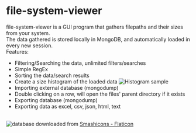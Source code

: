 # file-system-viewer
file-system-viewer is a GUI program that gathers filepaths and their sizes from your system.  
The data gathered is stored locally in MongoDB, and automatically loaded in every new session.  
Features:
- Filtering/Searching the data, unlimited filters/searches
- Simple RegEx
- Sorting the data/search results
- Create a size histogram of the loaded data
![Histogram sample](https://user-images.githubusercontent.com/95504963/159956394-d2bf1f7e-8be6-4f37-81ea-24e9be6c9cac.png)
- Importing external database (mongodump)
- Double clicking on a row, will open the files' parent directory if it exists
- Exporting database (mongodump)
- Exporting data as excel, csv, json, html, text

<br>![database](https://user-images.githubusercontent.com/95504963/154506481-7baf44f2-6dab-4d58-8a6a-fc5e2ccc032c.png "database.png")
downloaded from
<a href="https://www.flaticon.com/free-icons/database" title="database icons">Smashicons - Flaticon</a>

